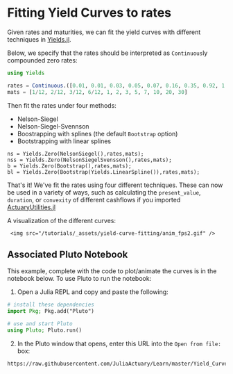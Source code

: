 # Fitting Yield Curves to rates

Given rates and maturities, we can fit the yield curves with different techniques in [Yields.jl](https://juliaactuary.org/packages/#yieldsjl).

Below, we specify that the rates should be interpreted as `Continuous`ly compounded zero rates:

```julia
using Yields

rates = Continuous.([0.01, 0.01, 0.03, 0.05, 0.07, 0.16, 0.35, 0.92, 1.40, 1.74, 2.31, 2.41] ./ 100)
mats = [1/12, 2/12, 3/12, 6/12, 1, 2, 3, 5, 7, 10, 20, 30]
```

Then fit the rates under four methods:

- Nelson-Siegel
- Nelson-Siegel-Svennson
- Boostrapping with splines (the default `Bootstrap` option)
- Bootstrapping with linear splines

```
ns = Yields.Zero(NelsonSiegel(),rates,mats);
nss = Yields.Zero(NelsonSiegelSvensson(),rates,mats);
b = Yields.Zero(Bootstrap(),rates,mats);
bl = Yields.Zero(Bootstrap(Yields.LinearSpline()),rates,mats);
```

That's it! We've fit the rates using four different techniques. These can now be used in a variety of ways, such as calculating the `present_value`, `duration`, or `convexity` of different cashflows if you imported [ActuaryUtilities.jl](https://github.com/JuliaActuary/ActuaryUtilities.jl)

A visualization of the different curves:


~~~
 <img src="/tutorials/_assets/yield-curve-fitting/anim_fps2.gif" />
~~~

## Associated Pluto Notebook

This example, complete with the code to plot/animate the curves is in the notebook below. To use Pluto to run the notebook:

1. Open a Julia REPL and copy and paste the following:

```julia
# install these dependencies
import Pkg; Pkg.add("Pluto") 

# use and start Pluto
using Pluto; Pluto.run()
```


2. In the Pluto window that opens, enter this URL into the `Open from file:` box:

```
https://raw.githubusercontent.com/JuliaActuary/Learn/master/Yield_Curve_fitting.jl
```

